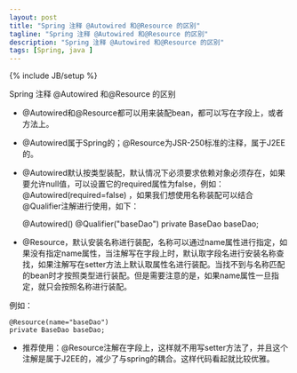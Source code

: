 ```yaml
---
layout: post
title: "Spring 注释 @Autowired 和@Resource 的区别"
tagline: "Spring 注释 @Autowired 和@Resource 的区别"
description: "Spring 注释 @Autowired 和@Resource 的区别"
tags: [Spring, java ]
---
```

{% include JB/setup %}

Spring 注释 @Autowired 和@Resource 的区别

* @Autowired和@Resource都可以用来装配bean，都可以写在字段上，或者方法上。



* @Autowired属于Spring的；@Resource为JSR-250标准的注释，属于J2EE的。



* @Autowired默认按类型装配，默认情况下必须要求依赖对象必须存在，如果要允许null值，可以设置它的required属性为false，例如：@Autowired(required=false) ，如果我们想使用名称装配可以结合@Qualifier注解进行使用，如下：

    @Autowired()
    @Qualifier("baseDao")
    private BaseDao baseDao;

* @Resource，默认安装名称进行装配，名称可以通过name属性进行指定，如果没有指定name属性，当注解写在字段上时，默认取字段名进行安装名称查找，如果注解写在setter方法上默认取属性名进行装配。当找不到与名称匹配的bean时才按照类型进行装配。但是需要注意的是，如果name属性一旦指定，就只会按照名称进行装配。

 例如：

    @Resource(name="baseDao")
    private BaseDao baseDao;


* 推荐使用：@Resource注解在字段上，这样就不用写setter方法了，并且这个注解是属于J2EE的，减少了与spring的耦合。这样代码看起就比较优雅。